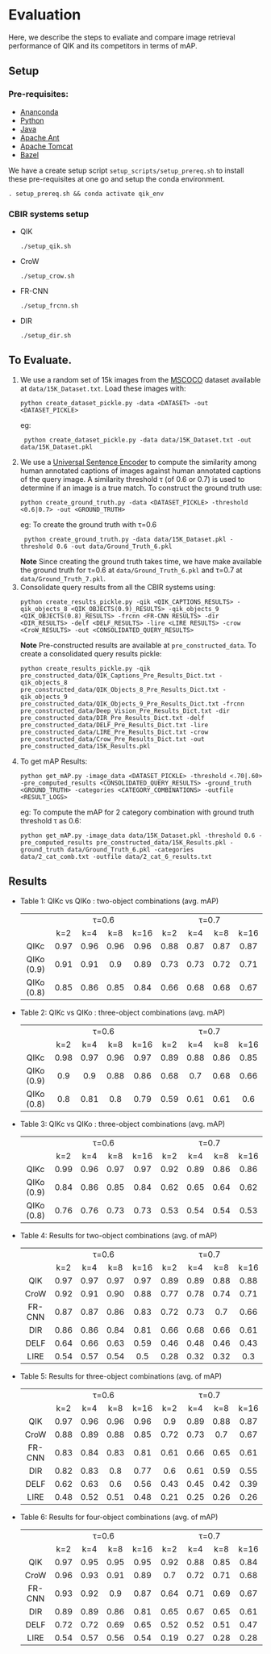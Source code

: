# Evaluation
Here, we describe the steps to evaliate and compare image retrieval performance of QIK and its competitors in terms of mAP. 

## Setup
### Pre-requisites:
* [Ananconda](https://docs.anaconda.com/anaconda/install/)
* [Python](https://www.python.org/downloads/release/python-360/)
* [Java](https://www.java.com/en/download/)
* [Apache Ant](https://ant.apache.org/bindownload.cgi)
* [Apache Tomcat](https://tomcat.apache.org/download-90.cgi)
* [Bazel](https://docs.bazel.build/versions/master/install-ubuntu.html)

We have a create setup script `setup_scripts/setup_prereq.sh` to install these pre-requisites at one go and setup the conda environment.
```
. setup_prereq.sh && conda activate qik_env
```

### CBIR systems setup 
* QIK
    ```
    ./setup_qik.sh 
    ```
* CroW
    ```
    ./setup_crow.sh
    ```
* FR-CNN
    ```
    ./setup_frcnn.sh 
    ```
* DIR
    ```
    ./setup_dir.sh
    ```
## To Evaluate.
1. We use a random set of 15k images from the [MSCOCO](https://cocodataset.org/#home) dataset available at `data/15K_Dataset.txt`. Load these images with:  
    ```
    python create_dataset_pickle.py -data <DATASET> -out <DATASET_PICKLE> 
    ```
   eg: 
   ```
    python create_dataset_pickle.py -data data/15K_Dataset.txt -out data/15K_Dataset.pkl 
    ```
2. We use a [Universal Sentence Encoder](https://tfhub.dev/google/universal-sentence-encoder/1) to compute the similarity among human annotated captions of images against human annotated captions of the query image. A similarity threshold τ (of 0.6 or 0.7) is used to determine if an image is a true match. To construct the ground truth use:
    ```
    python create_ground_truth.py -data <DATASET_PICKLE> -threshold <0.6|0.7> -out <GROUND_TRUTH> 
    ```
   eg: To create the ground truth with τ=0.6
   ```
    python create_ground_truth.py -data data/15K_Dataset.pkl -threshold 0.6 -out data/Ground_Truth_6.pkl
    ```
   **Note** Since creating the ground truth takes time, we have make available the ground truth for τ=0.6 at `data/Ground_Truth_6.pkl` and τ=0.7 at `data/Ground_Truth_7.pkl`.
3. Consolidate query results from all the CBIR systems using:
    ```
    python create_results_pickle.py -qik <QIK_CAPTIONS_RESULTS> -qik_objects_8 <QIK_OBJECTS(0.9)_RESULTS> -qik_objects_9 <QIK_OBJECTS(0.8)_RESULTS> -frcnn <FR-CNN RESULTS> -dir <DIR_RESULTS> -delf <DELF_RESULTS> -lire <LIRE RESULTS> -crow <CroW_RESULTS> -out <CONSOLIDATED_QUERY_RESULTS> 
    ```
   **Note** Pre-constructed results are available at `pre_constructed_data`. To create a consolidated query results pickle:
    ```
    python create_results_pickle.py -qik pre_constructed_data/QIK_Captions_Pre_Results_Dict.txt -qik_objects_8 pre_constructed_data/QIK_Objects_8_Pre_Results_Dict.txt -qik_objects_9 pre_constructed_data/QIK_Objects_9_Pre_Results_Dict.txt -frcnn pre_constructed_data/Deep_Vision_Pre_Results_Dict.txt -dir pre_constructed_data/DIR_Pre_Results_Dict.txt -delf pre_constructed_data/DELF_Pre_Results_Dict.txt -lire pre_constructed_data/LIRE_Pre_Results_Dict.txt -crow pre_constructed_data/Crow_Pre_Results_Dict.txt -out pre_constructed_data/15K_Results.pkl
    ```
4. To get mAP Results:
    ```
    python get_mAP.py -image_data <DATASET_PICKLE> -threshold <.70|.60> -pre_computed_results <CONSOLIDATED_QUERY_RESULTS> -ground_truth <GROUND_TRUTH> -categories <CATEGORY_COMBINATIONS> -outfile <RESULT_LOGS> 
    ```
    eg: To compute the mAP for 2 category combination with ground truth threshold τ as 0.6:
    ```
    python get_mAP.py -image_data data/15K_Dataset.pkl -threshold 0.6 -pre_computed_results pre_constructed_data/15K_Results.pkl -ground_truth data/Ground_Truth_6.pkl -categories data/2_cat_comb.txt -outfile data/2_cat_6_results.txt
    ```

## Results
* Table 1:  QIKc vs QIKo : two-object combinations (avg. mAP)
    <table>
        <tr>
            <td rowspan="2"></td>
            <td align="center" colspan="4">τ=0.6</td>
            <td align="center" colspan="4">τ=0.7</td>
        </tr>
        <tr>
            <td align="center">k=2</td>
            <td align="center">k=4</td>
            <td align="center">k=8</td>
            <td align="center">k=16</td>
            <td align="center">k=2</td>
            <td align="center">k=4</td>
            <td align="center">k=8</td>
            <td align="center">k=16</td>
        </tr>
        <tr>
            <td align="center">QIKc</td>
            <td align="center">0.97</td>
            <td align="center">0.96</td>
            <td align="center">0.96</td>
            <td align="center">0.96</td>
            <td align="center">0.88</td>
            <td align="center">0.87</td>
            <td align="center">0.87</td>
            <td align="center">0.87</td>
        </tr>
        <tr>
            <td align="center">QIKo (0.9)</td>
            <td align="center">0.91</td>
            <td align="center">0.91</td>
            <td align="center">0.9</td>
            <td align="center">0.89</td>
            <td align="center">0.73</td>
            <td align="center">0.73</td>
            <td align="center">0.72</td>
            <td align="center">0.71</td>
        </tr>
        <tr>
            <td align="center">QIKo (0.8)</td>
            <td align="center">0.85</td>
            <td align="center">0.86</td>
            <td align="center">0.85</td>
            <td align="center">0.84</td>
            <td align="center">0.66</td>
            <td align="center">0.68</td>
            <td align="center">0.68</td>
            <td align="center">0.67</td>
        </tr>
    </table>

* Table 2:  QIKc vs QIKo : three-object combinations (avg. mAP)
    <table>
        <tr>
            <td rowspan="2"></td>
            <td align="center" colspan="4">τ=0.6</td>
            <td align="center" colspan="4">τ=0.7</td>
        </tr>
        <tr>
            <td align="center">k=2</td>
            <td align="center">k=4</td>
            <td align="center">k=8</td>
            <td align="center">k=16</td>
            <td align="center">k=2</td>
            <td align="center">k=4</td>
            <td align="center">k=8</td>
            <td align="center">k=16</td>
        </tr>
        <tr>
            <td align="center">QIKc</td>
            <td align="center">0.98</td>
            <td align="center">0.97</td>
            <td align="center">0.96</td>
            <td align="center">0.97</td>
            <td align="center">0.89</td>
            <td align="center">0.88</td>
            <td align="center">0.86</td>
            <td align="center">0.85</td>
        </tr>
        <tr>
            <td align="center">QIKo (0.9)</td>
            <td align="center">0.9</td>
            <td align="center">0.9</td>
            <td align="center">0.88</td>
            <td align="center">0.86</td>
            <td align="center">0.68</td>
            <td align="center">0.7</td>
            <td align="center">0.68</td>
            <td align="center">0.66</td>
        </tr>
        <tr>
            <td align="center">QIKo (0.8)</td>
            <td align="center">0.8</td>
            <td align="center">0.81</td>
            <td align="center">0.8</td>
            <td align="center">0.79</td>
            <td align="center">0.59</td>
            <td align="center">0.61</td>
            <td align="center">0.61</td>
            <td align="center">0.6</td>
        </tr>
    </table>

* Table 3:  QIKc vs QIKo : three-object combinations (avg. mAP)
    <table>
        <tr>
            <td rowspan="2"></td>
            <td align="center" colspan="4">τ=0.6</td>
            <td align="center" colspan="4">τ=0.7</td>
        </tr>
        <tr>
            <td align="center">k=2</td>
            <td align="center">k=4</td>
            <td align="center">k=8</td>
            <td align="center">k=16</td>
            <td align="center">k=2</td>
            <td align="center">k=4</td>
            <td align="center">k=8</td>
            <td align="center">k=16</td>
        </tr>
        <tr>
            <td align="center">QIKc</td>
            <td align="center">0.99</td>
            <td align="center">0.96</td>
            <td align="center">0.97</td>
            <td align="center">0.97</td>
            <td align="center">0.92</td>
            <td align="center">0.89</td>
            <td align="center">0.86</td>
            <td align="center">0.86</td>
        </tr>
        <tr>
            <td align="center">QIKo (0.9)</td>
            <td align="center">0.84</td>
            <td align="center">0.86</td>
            <td align="center">0.85</td>
            <td align="center">0.84</td>
            <td align="center">0.62</td>
            <td align="center">0.65</td>
            <td align="center">0.64</td>
            <td align="center">0.62</td>
        </tr>
        <tr>
            <td align="center">QIKo (0.8)</td>
            <td align="center">0.76</td>
            <td align="center">0.76</td>
            <td align="center">0.73</td>
            <td align="center">0.73</td>
            <td align="center">0.53</td>
            <td align="center">0.54</td>
            <td align="center">0.54</td>
            <td align="center">0.53</td>
        </tr>
    </table>

*  Table 4: Results for two-object combinations (avg. of mAP)
    <table>
        <tr>
            <td rowspan="2"></td>
            <td align="center" colspan="4">τ=0.6</td>
            <td align="center" colspan="4">τ=0.7</td>
        </tr>
        <tr>
            <td align="center">k=2</td>
            <td align="center">k=4</td>
            <td align="center">k=8</td>
            <td align="center">k=16</td>
            <td align="center">k=2</td>
            <td align="center">k=4</td>
            <td align="center">k=8</td>
            <td align="center">k=16</td>
        </tr>
        <tr>
            <td align="center">QIK</td>
            <td align="center">0.97</td>
            <td align="center">0.97</td>
            <td align="center">0.97</td>
            <td align="center">0.97</td>
            <td align="center">0.89</td>
            <td align="center">0.89</td>
            <td align="center">0.88</td>
            <td align="center">0.88</td>
        </tr>
        <tr>
            <td align="center">CroW</td>
            <td align="center">0.92</td>
            <td align="center">0.91</td>
            <td align="center">0.90</td>
            <td align="center">0.88</td>
            <td align="center">0.77</td>
            <td align="center">0.78</td>
            <td align="center">0.74</td>
            <td align="center">0.71</td>
        </tr>
        <tr>
            <td align="center">FR-CNN</td>
            <td align="center">0.87</td>
            <td align="center">0.87</td>
            <td align="center">0.86</td>
            <td align="center">0.83</td>
            <td align="center">0.72</td>
            <td align="center">0.73</td>
            <td align="center">0.7</td>
            <td align="center">0.66</td>
        </tr>
        <tr>
            <td align="center">DIR</td>
            <td align="center">0.86</td>
            <td align="center">0.86</td>
            <td align="center">0.84</td>
            <td align="center">0.81</td>
            <td align="center">0.66</td>
            <td align="center">0.68</td>
            <td align="center">0.66</td>
            <td align="center">0.61</td>
        </tr>
        <tr>
            <td align="center">DELF</td>
            <td align="center">0.64</td>
            <td align="center">0.66</td>
            <td align="center">0.63</td>
            <td align="center">0.59</td>
            <td align="center">0.46</td>
            <td align="center">0.48</td>
            <td align="center">0.46</td>
            <td align="center">0.43</td>
        </tr>
        <tr>
            <td align="center">LIRE</td>
            <td align="center">0.54</td>
            <td align="center">0.57</td>
            <td align="center">0.54</td>
            <td align="center">0.5</td>
            <td align="center">0.28</td>
            <td align="center">0.32</td>
            <td align="center">0.32</td>
            <td align="center">0.3</td>
        </tr>
    </table>

*  Table 5: Results for three-object combinations (avg. of mAP)
    <table>
        <tr>
            <td rowspan="2"></td>
            <td align="center" colspan="4">τ=0.6</td>
            <td align="center" colspan="4">τ=0.7</td>
        </tr>
        <tr>
            <td align="center">k=2</td>
            <td align="center">k=4</td>
            <td align="center">k=8</td>
            <td align="center">k=16</td>
            <td align="center">k=2</td>
            <td align="center">k=4</td>
            <td align="center">k=8</td>
            <td align="center">k=16</td>
        </tr>
        <tr>
            <td align="center">QIK</td>
            <td align="center">0.97</td>
            <td align="center">0.96</td>
            <td align="center">0.96</td>
            <td align="center">0.96</td>
            <td align="center">0.9</td>
            <td align="center">0.89</td>
            <td align="center">0.88</td>
            <td align="center">0.87</td>
        </tr>
        <tr>
            <td align="center">CroW</td>
            <td align="center">0.88</td>
            <td align="center">0.89</td>
            <td align="center">0.88</td>
            <td align="center">0.85</td>
            <td align="center">0.72</td>
            <td align="center">0.73</td>
            <td align="center">0.7</td>
            <td align="center">0.67</td>
        </tr>
        <tr>
            <td align="center">FR-CNN</td>
            <td align="center">0.83</td>
            <td align="center">0.84</td>
            <td align="center">0.83</td>
            <td align="center">0.81</td>
            <td align="center">0.61</td>
            <td align="center">0.66</td>
            <td align="center">0.65</td>
            <td align="center">0.61</td>
        </tr>
        <tr>
            <td align="center">DIR</td>
            <td align="center">0.82</td>
            <td align="center">0.83</td>
            <td align="center">0.8</td>
            <td align="center">0.77</td>
            <td align="center">0.6</td>
            <td align="center">0.61</td>
            <td align="center">0.59</td>
            <td align="center">0.55</td>
        </tr>
        <tr>
            <td align="center">DELF</td>
            <td align="center">0.62</td>
            <td align="center">0.63</td>
            <td align="center">0.6</td>
            <td align="center">0.56</td>
            <td align="center">0.43</td>
            <td align="center">0.45</td>
            <td align="center">0.42</td>
            <td align="center">0.39</td>
        </tr>
        <tr>
            <td align="center">LIRE</td>
            <td align="center">0.48</td>
            <td align="center">0.52</td>
            <td align="center">0.51</td>
            <td align="center">0.48</td>
            <td align="center">0.21</td>
            <td align="center">0.25</td>
            <td align="center">0.26</td>
            <td align="center">0.26</td>
        </tr>
    </table>

*  Table 6: Results for four-object combinations (avg. of mAP)
    <table>
        <tr>
            <td rowspan="2"></td>
            <td align="center" colspan="4">τ=0.6</td>
            <td align="center" colspan="4">τ=0.7</td>
        </tr>
        <tr>
            <td align="center">k=2</td>
            <td align="center">k=4</td>
            <td align="center">k=8</td>
            <td align="center">k=16</td>
            <td align="center">k=2</td>
            <td align="center">k=4</td>
            <td align="center">k=8</td>
            <td align="center">k=16</td>
        </tr>
        <tr>
            <td align="center">QIK</td>
            <td align="center">0.97</td>
            <td align="center">0.95</td>
            <td align="center">0.95</td>
            <td align="center">0.95</td>
            <td align="center">0.92</td>
            <td align="center">0.88</td>
            <td align="center">0.85</td>
            <td align="center">0.84</td>
        </tr>
        <tr>
            <td align="center">CroW</td>
            <td align="center">0.96</td>
            <td align="center">0.93</td>
            <td align="center">0.91</td>
            <td align="center">0.89</td>
            <td align="center">0.7</td>
            <td align="center">0.72</td>
            <td align="center">0.71</td>
            <td align="center">0.68</td>
        </tr>
        <tr>
            <td align="center">FR-CNN</td>
            <td align="center">0.93</td>
            <td align="center">0.92</td>
            <td align="center">0.9</td>
            <td align="center">0.87</td>
            <td align="center">0.64</td>
            <td align="center">0.71</td>
            <td align="center">0.69</td>
            <td align="center">0.67</td>
        </tr>
        <tr>
            <td align="center">DIR</td>
            <td align="center">0.89</td>
            <td align="center">0.89</td>
            <td align="center">0.86</td>
            <td align="center">0.81</td>
            <td align="center">0.65</td>
            <td align="center">0.67</td>
            <td align="center">0.65</td>
            <td align="center">0.61</td>
        </tr>
        <tr>
            <td align="center">DELF</td>
            <td align="center">0.72</td>
            <td align="center">0.72</td>
            <td align="center">0.69</td>
            <td align="center">0.65</td>
            <td align="center">0.52</td>
            <td align="center">0.52</td>
            <td align="center">0.51</td>
            <td align="center">0.47</td>
        </tr>
        <tr>
            <td align="center">LIRE</td>
            <td align="center">0.54</td>
            <td align="center">0.57</td>
            <td align="center">0.56</td>
            <td align="center">0.54</td>
            <td align="center">0.19</td>
            <td align="center">0.27</td>
            <td align="center">0.28</td>
            <td align="center">0.28</td>
        </tr>
    </table>
